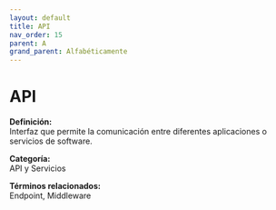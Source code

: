 ```yaml
---
layout: default
title: API
nav_order: 15
parent: A
grand_parent: Alfabéticamente
---
```


# API

**Definición:**  
Interfaz que permite la comunicación entre diferentes aplicaciones o servicios de software.

**Categoría:**  
API y Servicios  

  


**Términos relacionados:**  
Endpoint, Middleware
